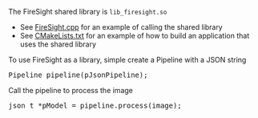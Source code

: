 The FireSight shared library is `lib_firesight.so`

* See [FireSight.cpp](https://github.com/firepick1/FireSight/blob/master/FireSight.cpp) for an example of calling the shared library
* See [CMakeLists.txt](https://github.com/firepick1/FireSight/blob/master/CMakeLists.txt) for an example of how to build an application that uses the shared library

To use FireSight as a library, simple create a Pipeline with a JSON string
<pre>Pipeline pipeline(pJsonPipeline);</pre>

Call the pipeline to process the image
<pre>json_t *pModel = pipeline.process(image);</pre>
